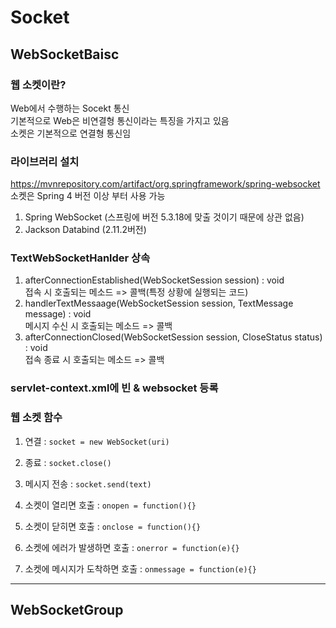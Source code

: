 # Socket
## WebSocketBaisc
### 웹 소켓이란?
Web에서 수행하는 Socekt 통신  
기본적으로 Web은 비연결형 통신이라는 특징을 가지고 있음  
소켓은 기본적으로 연결형 통신임  

### 라이브러리 설치
https://mvnrepository.com/artifact/org.springframework/spring-websocket  
소켓은 Spring 4 버전 이상 부터 사용 가능
1. Spring WebSocket (스프링에 버전 5.3.18에 맞출 것이기 때문에 상관 없음)
2. Jackson Databind (2.11.2버전)

### TextWebSocketHanlder 상속
1. afterConnectionEstablished(WebSocketSession session) : void  
접속 시 호출되는 메소드 => 콜백(특정 상황에 실행되는 코드)
2. handlerTextMessaage(WebSocketSession session, TextMessage message) : void  
메시지 수신 시 호출되는 메소드 => 콜백
3. afterConnectionClosed(WebSocketSession session, CloseStatus status) : void  
접속 종료 시 호출되는 메소드 => 콜백

### servlet-context.xml에 빈 & websocket 등록

### 웹 소켓 함수
1. 연결 : ``socket = new WebSocket(uri)``
2. 종료 : ``socket.close()``
3. 메시지 전송 : ``socket.send(text)``

1. 소켓이 열리면 호출 : ``onopen = function(){}`` 
2. 소켓이 닫히면 호출 : ``onclose = function(){}``
3. 소켓에 에러가 발생하면 호출 : ``onerror = function(e){}``
4. 소켓에 메시지가 도착하면 호출 : ``onmessage = function(e){}``

****
## WebSocketGroup


